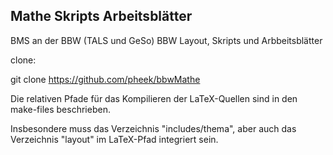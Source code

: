 Mathe Skripts Arbeitsblätter
----------------------------

BMS an der BBW (TALS und GeSo)
BBW Layout, Skripts und Arbbeitsblätter

clone:

git clone https://github.com/pheek/bbwMathe

Die relativen Pfade für das Kompilieren der LaTeX-Quellen sind in den
make-files beschrieben.

Insbesondere muss das Verzeichnis "includes/thema", aber auch das Verzeichnis "layout" im LaTeX-Pfad integriert sein.
